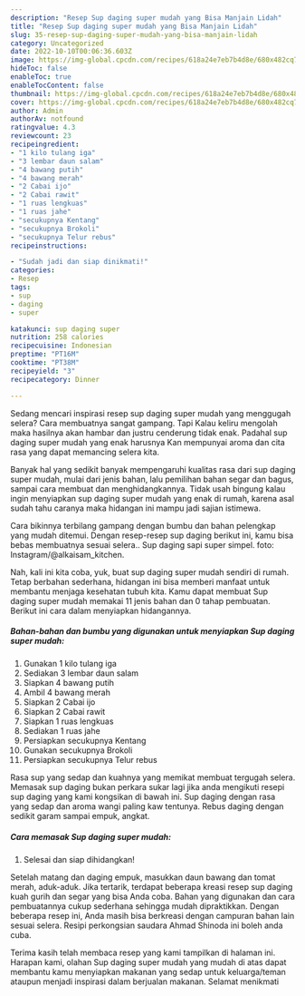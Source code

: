 ```yaml
---
description: "Resep Sup daging super mudah yang Bisa Manjain Lidah"
title: "Resep Sup daging super mudah yang Bisa Manjain Lidah"
slug: 35-resep-sup-daging-super-mudah-yang-bisa-manjain-lidah
category: Uncategorized
date: 2022-10-10T00:06:36.603Z
image: https://img-global.cpcdn.com/recipes/618a24e7eb7b4d8e/680x482cq70/sup-daging-super-mudah-foto-resep-utama.jpg
hideToc: false
enableToc: true
enableTocContent: false
thumbnail: https://img-global.cpcdn.com/recipes/618a24e7eb7b4d8e/680x482cq70/sup-daging-super-mudah-foto-resep-utama.jpg
cover: https://img-global.cpcdn.com/recipes/618a24e7eb7b4d8e/680x482cq70/sup-daging-super-mudah-foto-resep-utama.jpg
author: Admin
authorAv: notfound
ratingvalue: 4.3
reviewcount: 23
recipeingredient:
- "1 kilo tulang iga"
- "3 lembar daun salam"
- "4 bawang putih"
- "4 bawang merah"
- "2 Cabai ijo"
- "2 Cabai rawit"
- "1 ruas lengkuas"
- "1 ruas jahe"
- "secukupnya Kentang"
- "secukupnya Brokoli"
- "secukupnya Telur rebus"
recipeinstructions:

- "Sudah jadi dan siap dinikmati!"
categories:
- Resep
tags:
- sup
- daging
- super

katakunci: sup daging super 
nutrition: 258 calories
recipecuisine: Indonesian
preptime: "PT16M"
cooktime: "PT38M"
recipeyield: "3"
recipecategory: Dinner

---
```



Sedang mencari inspirasi resep sup daging super mudah yang menggugah selera? Cara membuatnya sangat gampang. Tapi Kalau keliru mengolah maka hasilnya akan hambar dan justru cenderung tidak enak. Padahal sup daging super mudah yang enak harusnya Kan mempunyai aroma dan cita rasa yang dapat memancing selera kita.


Banyak hal yang sedikit banyak mempengaruhi kualitas rasa dari sup daging super mudah, mulai dari jenis bahan, lalu pemilihan bahan segar dan bagus, sampai cara membuat dan menghidangkannya. Tidak usah bingung kalau ingin menyiapkan sup daging super mudah yang enak di rumah, karena asal sudah tahu caranya maka hidangan ini mampu jadi sajian istimewa.

Cara bikinnya terbilang gampang dengan bumbu dan bahan pelengkap yang mudah ditemui. Dengan resep-resep sup daging berikut ini, kamu bisa bebas membuatnya sesuai selera.. Sup daging sapi super simpel. foto: Instagram/@alkaisam_kitchen.


Nah, kali ini kita coba, yuk, buat sup daging super mudah sendiri di rumah. Tetap berbahan sederhana, hidangan ini bisa memberi manfaat untuk membantu menjaga kesehatan tubuh kita. Kamu dapat membuat Sup daging super mudah memakai 11 jenis bahan dan 0 tahap pembuatan. Berikut ini cara dalam menyiapkan hidangannya.

<!--inarticleads1-->

##### Bahan-bahan dan bumbu yang digunakan untuk menyiapkan Sup daging super mudah:

1. Gunakan 1 kilo tulang iga
1. Sediakan 3 lembar daun salam
1. Siapkan 4 bawang putih
1. Ambil 4 bawang merah
1. Siapkan 2 Cabai ijo
1. Siapkan 2 Cabai rawit
1. Siapkan 1 ruas lengkuas
1. Sediakan 1 ruas jahe
1. Persiapkan secukupnya Kentang
1. Gunakan secukupnya Brokoli
1. Persiapkan secukupnya Telur rebus


Rasa sup yang sedap dan kuahnya yang memikat membuat tergugah selera. Memasak sup daging bukan perkara sukar lagi jika anda mengikuti resepi sup daging yang kami kongsikan di bawah ini. Sup daging dengan rasa yang sedap dan aroma wangi paling kaw tentunya. Rebus daging dengan sedikit garam sampai empuk, angkat. 

<!--inarticleads2-->

##### Cara memasak Sup daging super mudah:


1. Selesai dan siap dihidangkan!

Setelah matang dan daging empuk, masukkan daun bawang dan tomat merah, aduk-aduk. Jika tertarik, terdapat beberapa kreasi resep sup daging kuah gurih dan segar yang bisa Anda coba. Bahan yang digunakan dan cara pembuatannya cukup sederhana sehingga mudah dipraktikkan. Dengan beberapa resep ini, Anda masih bisa berkreasi dengan campuran bahan lain sesuai selera. Resipi perkongsian saudara Ahmad Shinoda ini boleh anda cuba. 

Terima kasih telah membaca resep yang kami tampilkan di halaman ini. Harapan kami, olahan Sup daging super mudah yang mudah di atas dapat membantu kamu menyiapkan makanan yang sedap untuk keluarga/teman ataupun menjadi inspirasi dalam berjualan makanan. Selamat menikmati
